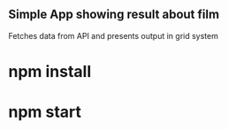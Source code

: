 ## Simple App showing result about film
Fetches data from API and presents output in grid system

# npm install
# npm start
